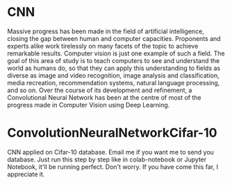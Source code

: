 # CNN
Massive progress has been made in the field of artificial intelligence, closing the gap between human and computer capacities. Proponents and experts alike work tirelessly on many facets of the topic to achieve remarkable results. Computer vision is just one example of such a field.
The goal of this area of study is to teach computers to see and understand the world as humans do, so that they can apply this understanding to fields as diverse as image and video recognition, image analysis and classification, media recreation, recommendation systems, natural language processing, and so on. Over the course of its development and refinement, a Convolutional Neural Network has been at the centre of most of the progress made in Computer Vision using Deep Learning.

# ConvolutionNeuralNetworkCifar-10
CNN applied on Cifar-10 database.
Email me if you want me to send you database.
Just run this step by step like in colab-notebook or Jupyter Notebook, it'll be running perfect. Don't worry.
If you have come this far, I appreciate it.
